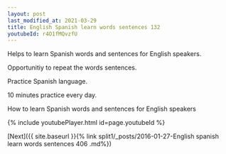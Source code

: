 ```yaml
---
layout: post
last_modified_at: 2021-03-29
title: English Spanish learn words sentences 132 
youtubeId: r4O1fMQvzfU
---
```

 
 
Helps to learn Spanish words and sentences for English speakers.

Opportunitiy to repeat the words sentences. 

Practice Spanish language. 
 
10 minutes practice every day. 
 
How to learn Spanish words and sentences for English speakers 
 
{% include youtubePlayer.html id=page.youtubeId %}
 
 
[Next]({{ site.baseurl }}{% link  split1/_posts/2016-01-27-English spanish learn words sentences 406 .md%})
 
